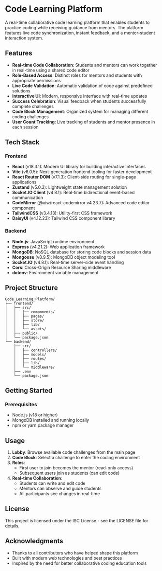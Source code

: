 # Code Learning Platform

A real-time collaborative code learning platform that enables students to practice coding while receiving guidance from mentors. The platform features live code synchronization, instant feedback, and a mentor-student interaction system.

## Features

- **Real-time Code Collaboration**: Students and mentors can work together in real-time using a shared code editor
- **Role-Based Access**: Distinct roles for mentors and students with appropriate permissions
- **Live Code Validation**: Automatic validation of code against predefined solutions
- **Interactive UI**: Modern, responsive interface with real-time updates
- **Success Celebration**: Visual feedback when students successfully complete challenges
- **Code Block Management**: Organized system for managing different coding challenges
- **User Count Tracking**: Live tracking of students and mentor presence in each session

## Tech Stack

### Frontend
- **React** (v18.3.1): Modern UI library for building interactive interfaces
- **Vite** (v6.0.5): Next-generation frontend tooling for faster development
- **React Router DOM** (v7.1.3): Client-side routing for single-page applications
- **Zustand** (v5.0.3): Lightweight state management solution
- **Socket.IO Client** (v4.8.1): Real-time bidirectional event-based communication
- **CodeMirror** (@uiw/react-codemirror v4.23.7): Advanced code editor component
- **TailwindCSS** (v3.4.13): Utility-first CSS framework
- **DaisyUI** (v4.12.23): Tailwind CSS component library

### Backend
- **Node.js**: JavaScript runtime environment
- **Express** (v4.21.2): Web application framework
- **MongoDB**: NoSQL database for storing code blocks and session data
- **Mongoose** (v8.9.5): MongoDB object modeling tool
- **Socket.IO** (v4.8.1): Real-time server-side event handling
- **Cors**: Cross-Origin Resource Sharing middleware
- **dotenv**: Environment variable management

## Project Structure

```
Code_Learning_Platform/
├── frontend/
│   ├── src/
│   │   ├── components/
│   │   ├── pages/
│   │   ├── store/
│   │   ├── lib/
│   │   └── assets/
│   ├── public/
│   └── package.json
└── backend/
    ├── src/
    │   ├── controllers/
    │   ├── models/
    │   ├── routes/
    │   ├── lib/
    │   └── middleware/
    ├── .env
    └── package.json
```

## Getting Started

### Prerequisites
- Node.js (v18 or higher)
- MongoDB installed and running locally
- npm or yarn package manager


## Usage

1. **Lobby**: Browse available code challenges from the main page
2. **Code Block**: Select a challenge to enter the coding environment
3. **Roles**:
   - First user to join becomes the mentor (read-only access)
   - Subsequent users join as students (can edit code)
4. **Real-time Collaboration**: 
   - Students can write and edit code
   - Mentors can observe and guide students
   - All participants see changes in real-time

## License

This project is licensed under the ISC License - see the LICENSE file for details.

## Acknowledgments

- Thanks to all contributors who have helped shape this platform
- Built with modern web technologies and best practices
- Inspired by the need for better collaborative coding education tools
